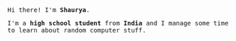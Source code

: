 <p><samp>Hi there! I'm <b>Shaurya</b>.</samp></p>
<p><samp>I'm a <b> high school student </b> from <b>India</b> and I manage some time to learn about random computer stuff.</samp></p>


